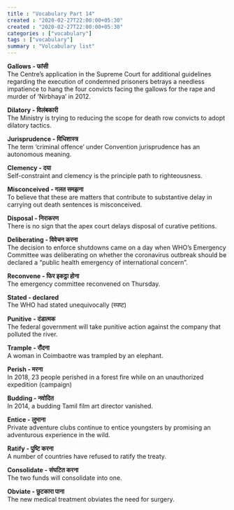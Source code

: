 ```yaml
---
title : "Vocabulary Part 14"
created : "2020-02-27T22:00:00+05:30"
created : "2020-02-27T22:00:00+05:30"
categories : ["vocabulary"]
tags : ["vocabulary"]
summary : "Volcabulary list"
---
```



**Gallows - फांसी**  
The Centre’s application in the Supreme Court for additional guidelines regarding the execution of condemned prisoners betrays a needless impatience to hang the four convicts facing the gallows for the rape and murder of ‘Nirbhaya’ in 2012.

**Dilatory - विलंबकारी**  
The Ministry is trying to reducing the scope for death row convicts to adopt dilatory tactics.

**Jurisprudence - विधिशास्त्र**  
The term ‘criminal offence’ under Convention jurisprudence has an autonomous meaning.

**Clemency - दया**  
Self-constraint and clemency is the principle path to righteousness.

**Misconceived - गलत समझना**  
To believe that these are matters that contribute to substantive delay in carrying out death sentences is misconceived.

**Disposal - निराकरण**  
There is no sign that the apex court delays disposal of curative petitions.

**Deliberating - विवेचन करना**  
The decision to enforce shutdowns came on a day when WHO’s Emergency Committee was deliberating on whether the coronavirus outbreak should be declared a “public health emergency of international concern”.

**Reconvene - फिर इकट्ठा होना**  
The emergency committee reconvened on Thursday.

**Stated - declared**  
The WHO had stated unequivocally (स्पष्ट)

**Punitive - दंडात्मक**  
The federal government will take punitive action against the company that polluted the river.

**Trample - रौंदना**  
A woman in Coimbaotre was trampled by an elephant.

**Perish - मरना**  
In 2018, 23 people perished in a forest fire while on an unauthorized expedition (campaign)

**Budding - नवोदित**  
In 2014, a budding Tamil film art director vanished.

**Entice - लुभाना**  
Private adventure clubs continue to entice youngsters by promising an adventurous experience in the wild.

**Ratify - पुष्टि करना**  
A number of countries have refused to ratify the treaty.

**Consolidate - संघटित करना**  
The two funds will consolidate into one.

**Obviate - छुटकारा पाना**  
The new medical treatment obviates the need for surgery.

